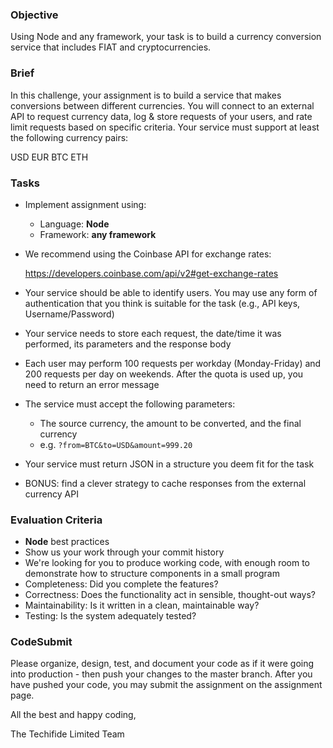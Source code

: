### Objective

Using Node and any framework, your task is to build a currency conversion service that includes FIAT and cryptocurrencies.

### Brief

In this challenge, your assignment is to build a service that makes conversions between different currencies. You will connect to an external API to request currency data, log & store requests of your users, and rate limit requests based on specific criteria. Your service must support at least the following currency pairs:

USD
EUR
BTC
ETH

### Tasks

-   Implement assignment using:

    -   Language: **Node**
    -   Framework: **any framework**

-   We recommend using the Coinbase API for exchange rates:

    https://developers.coinbase.com/api/v2#get-exchange-rates

-   Your service should be able to identify users. You may use any form of authentication that you think is suitable for the task (e.g., API keys, Username/Password)
-   Your service needs to store each request, the date/time it was performed, its parameters and the response body
-   Each user may perform 100 requests per workday (Monday-Friday) and 200 requests per day on weekends. After the quota is used up, you need to return an error message
-   The service must accept the following parameters:
    -   The source currency, the amount to be converted, and the final currency
    -   e.g. `?from=BTC&to=USD&amount=999.20`
-   Your service must return JSON in a structure you deem fit for the task
-   BONUS: find a clever strategy to cache responses from the external currency API

### Evaluation Criteria

-   **Node** best practices
-   Show us your work through your commit history
-   We're looking for you to produce working code, with enough room to demonstrate how to structure components in a small program
-   Completeness: Did you complete the features?
-   Correctness: Does the functionality act in sensible, thought-out ways?
-   Maintainability: Is it written in a clean, maintainable way?
-   Testing: Is the system adequately tested?

### CodeSubmit

Please organize, design, test, and document your code as if it were going into production - then push your changes to the master branch. After you have pushed your code, you may submit the assignment on the assignment page.

All the best and happy coding,

The Techifide Limited Team
